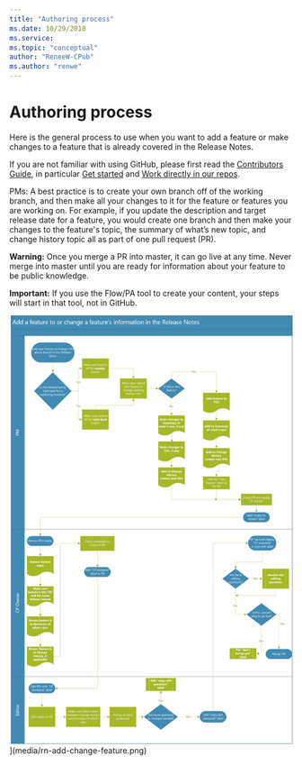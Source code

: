 ```yaml
---
title: "Authoring process"
ms.date: 10/29/2018
ms.service: 
ms.topic: "conceptual"
author: "ReneeW-CPub"
ms.author: "renwe"
---
```

# Authoring process

Here is the general process to use when you want to add a feature or make changes to a feature that is already covered in the Release Notes. 

If you are not familiar with using GitHub, please first read the [Contributors Guide](contributors-guide.md), in particular [Get started](get-started.md) and [Work directly in our repos](work-repos.md).

PMs: A best practice is to create your own branch off of the working branch, and then make all your changes to it for the feature or features you are working on. For example, if you update the description and target release date for a feature, you would create one branch and then make your changes to the feature's topic, the summary of what’s new topic, and change history topic all as part of one pull request (PR). 

**Warning:** Once you merge a PR into master, it can go live at any time. Never merge into master until you are ready for information about your feature to be public knowledge. 

**Important:** If you use the Flow/PA tool to create your content, your steps will start in that tool, not in GitHub. 

 ![Authoring process](media/rn-add-change-feature.png)](media/rn-add-change-feature.png)

